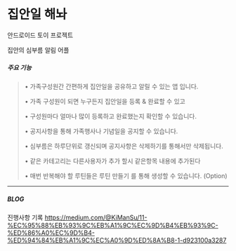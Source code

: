 # 집안일 해놔
안드로이드 토이 프로젝트

집안의 심부름 알림 어플

##### 주요 기능 
  
  
> • 가족구성원간 간편하게 집안일을 공유하고 알릴 수 있는 앱 입니다.
> 
> • 가족 구성원이 되면 누구든지 집안일을 등록 & 완료할 수 있고
> 
> • 구성원마다 얼마나 많이 등록하고 완료했는지 확인할 수 있습니다.
> 
> • 공지사항을 통해 가족행사나 기념일을 공지할 수 있습니다.
> 
> • 심부름은 하루단위로 갱신되며 공지사항은 삭제하기를 통해서만 삭제됩니다.
>
> • 같은 카테고리는 다른사용자가 추가 할시 같은항목 내용에 추가된다 
> 
> • 매번 반복해야 할 루틴들은 루틴 만들기 를 통해 생성할 수 있습니다. (Option)

---

##### BLOG

진행사항 기록
https://medium.com/@KiManSu/11-%EC%95%88%EB%93%9C%EB%A1%9C%EC%9D%B4%EB%93%9C-%ED%86%A0%EC%9D%B4-%ED%94%84%EB%A1%9C%EC%A0%9D%ED%8A%B8-1-d923100a3287
